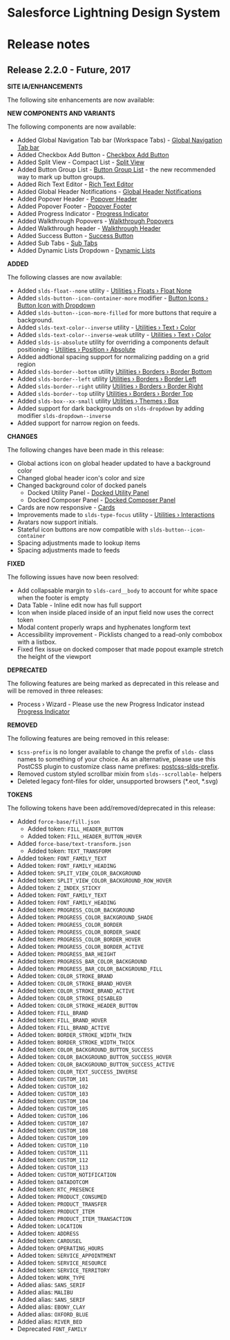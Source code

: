 # Salesforce Lightning Design System
# Release notes

<!-- Release notes authoring guidelines: http://keepachangelog.com/ -->

## Release 2.2.0 - Future, 2017

**SITE IA/ENHANCEMENTS**

The following site enhancements are now available:

**NEW COMPONENTS AND VARIANTS**

The following components are now available:

- Added Global Navigation Tab bar (Workspace Tabs) - [Global Navigation Tab bar](/components/global-navigation/#flavor-navigation-tab-bar)
- Added Checkbox Add Button - [Checkbox Add Button](/components/forms/#flavor-checkbox-add-button)
- Added Split View - Compact List - [Split View](/components/split-view/)
- Added Button Group List - [Button Group List](compoments/button-groups/#flavor-list) - the new recommended way to mark up button groups.
- Added Rich Text Editor - [Rich Text Editor](/components/rich-text-editor)
- Added Global Header Notifications - [Global Header Notifications](/components/global/#flavor-notifications)
- Added Popover Header - [Popover Header](/components/popovers/#flavor-base-popover-header)
- Added Popover Footer - [Popover Footer](/components/popovers/#flavor-base-popover-footer)
- Added Progress Indicator - [Progress Indicator](/components/progress-indicator/)
- Added Walkthrough Popovers - [Walkthrough Popovers](/components/walkthrough/#flavor-popovers-default)
- Added Walkthrough header - [Walkthrough Header](/components/walkthrough/#flavor-header)
- Added Success Button - [Success Button](/components/buttons/#flavor-base-success)
- Added Sub Tabs - [Sub Tabs](/components/tabs/#flavor-sub-tabs)
- Added Dynamic Lists Dropdown - [Dynamic Lists](/components/menus/#flavor-dynamic-list)

**ADDED**

The following classes are now available:

- Added `slds-float--none` utility - [Utilities › Floats › Float None](/components/utilities/floats/#flavor-float-none)
- Added `slds-button--icon-container-more` modifier - [Button Icons › Button Icon with Dropdown](/components/button-icons/#flavor-icon-with-dropdown)
- Added `slds-button--icon-more-filled` for more buttons that require a background.
- Added `slds-text-color--inverse` utility - [Utilities › Text › Color](/components/utilities/text/#flavor-color-text-color-inverse)
- Added `slds-text-color--inverse-weak` utility - [Utilities › Text › Color](/components/utilities/text/#flavor-color-text-color-inverse-weak)
- Added `slds-is-absolute` utility for overriding a components default positioning - [Utilities › Position › Absolute](/components/utilities/position/#flavor-absolute)
- Added addtional spacing support for normalizing padding on a grid region
- Added `slds-border--bottom` utility [Utilities › Borders › Border Bottom](/components/utilities/borders/#flavor-border-bottom)
- Added `slds-border--left` utility [Utilities › Borders › Border Left](/components/utilities/borders/#flavor-border-left)
- Added `slds-border--right` utility [Utilities › Borders › Border Right](/components/utilities/borders/#flavor-border-right)
- Added `slds-border--top` utility [Utilities › Borders › Border Top](/components/utilities/borders/#flavor-border-top)
- Added `slds-box--xx-small` utility [Utilities › Themes › Box](/components/utilities/themes/#flavor-box-xx-small)
- Added support for dark backgrounds on `slds-dropdown` by adding modifier `slds-dropdown--inverse`
- Added support for narrow region on feeds.

**CHANGES**

The following changes have been made in this release:

- Global actions icon on global header updated to have a background color
- Changed global header icon's color and size
- Changed background color of docked panels
  - Docked Utility Panel - [Docked Utility Panel](/components/docked-utility-bar/#flavor-utility-panel)
  - Docked Composer Panel - [Docked Composer Panel](/components/docked-composer)
- Cards are now responsive - [Cards](/components/cards/)
- Improvements made to `slds-type-focus` utility - [Utilities › Interactions](/components/utilities/interactions/#flavor-faux-links)
- Avatars now support initials.
- Stateful icon buttons are now compatible with `slds-button--icon-container`
- Spacing adjustments made to lookup items
- Spacing adjustments made to feeds

**FIXED**

The following issues have now been resolved:

- Add collapsable margin to `slds-card__body` to account for white space when the footer is empty
- Data Table - Inline edit now has full support
- Icon when inside placed inside of an input field now uses the correct token
- Modal content properly wraps and hyphenates longform text
- Accessibility improvement - Picklists changed to a read-only combobox with a listbox.
- Fixed flex issue on docked composer that made popout example stretch the height of the viewport

**DEPRECATED**

The following features are being marked as deprecated in this release and will be removed in three releases:

- Process › Wizard - Please use the new Progress Indicator instead [Progress Indicator](/components/progress-indicator/)

**REMOVED**

The following features are being removed in this release:

- `$css-prefix` is no longer available to change the prefix of `slds-` class names to something of your choice. As an alternative, please use this PostCSS plugin to customize class name prefixes: [postcss-slds-prefix](https://github.com/salesforce-ux/postcss-slds-prefix).
- Removed custom styled scrollbar mixin from `slds--scrollable-` helpers
- Deleted legacy font-files for older, unsupported browsers (*.eot, *.svg)

**TOKENS**

The following tokens have been add/removed/deprecated in this release:

- Added `force-base/fill.json`
  - Added token: `FILL_HEADER_BUTTON`    
  - Added token: `FILL_HEADER_BUTTON_HOVER`
- Added `force-base/text-transform.json`
  - Added token: `TEXT_TRANSFORM`
- Added token: `FONT_FAMILY_TEXT`
- Added token: `FONT_FAMILY_HEADING`
- Added token: `SPLIT_VIEW_COLOR_BACKGROUND`
- Added token: `SPLIT_VIEW_COLOR_BACKGROUND_ROW_HOVER`
- Added token: `Z_INDEX_STICKY`
- Added token: `FONT_FAMILY_TEXT`
- Added token: `FONT_FAMILY_HEADING`
- Added token: `PROGRESS_COLOR_BACKGROUND`
- Added token: `PROGRESS_COLOR_BACKGROUND_SHADE`
- Added token: `PROGRESS_COLOR_BORDER`
- Added token: `PROGRESS_COLOR_BORDER_SHADE`
- Added token: `PROGRESS_COLOR_BORDER_HOVER`
- Added token: `PROGRESS_COLOR_BORDER_ACTIVE`
- Added token: `PROGRESS_BAR_HEIGHT`
- Added token: `PROGRESS_BAR_COLOR_BACKGROUND`
- Added token: `PROGRESS_BAR_COLOR_BACKGROUND_FILL`
- Added token: `COLOR_STROKE_BRAND`
- Added token: `COLOR_STROKE_BRAND_HOVER`
- Added token: `COLOR_STROKE_BRAND_ACTIVE`
- Added token: `COLOR_STROKE_DISABLED`
- Added token: `COLOR_STROKE_HEADER_BUTTON`
- Added token: `FILL_BRAND`
- Added token: `FILL_BRAND_HOVER`
- Added token: `FILL_BRAND_ACTIVE`
- Added token: `BORDER_STROKE_WIDTH_THIN`
- Added token: `BORDER_STROKE_WIDTH_THICK`
- Added token: `COLOR_BACKGROUND_BUTTON_SUCCESS`
- Added token: `COLOR_BACKGROUND_BUTTON_SUCCESS_HOVER`
- Added token: `COLOR_BACKGROUND_BUTTON_SUCCESS_ACTIVE`
- Added token: `COLOR_TEXT_SUCCESS_INVERSE`
- Added token: `CUSTOM_101`
- Added token: `CUSTOM_102`
- Added token: `CUSTOM_103`
- Added token: `CUSTOM_104`
- Added token: `CUSTOM_105`
- Added token: `CUSTOM_106`
- Added token: `CUSTOM_107`
- Added token: `CUSTOM_108`
- Added token: `CUSTOM_109`
- Added token: `CUSTOM_110`
- Added token: `CUSTOM_111`
- Added token: `CUSTOM_112`
- Added token: `CUSTOM_113`
- Added token: `CUSTOM_NOTIFICATION`
- Added token: `DATADOTCOM`
- Added token: `RTC_PRESENCE`
- Added token: `PRODUCT_CONSUMED`
- Added token: `PRODUCT_TRANSFER`
- Added token: `PRODUCT_ITEM`
- Added token: `PRODUCT_ITEM_TRANSACTION`
- Added token: `LOCATION`
- Added token: `ADDRESS`
- Added token: `CAROUSEL`
- Added token: `OPERATING_HOURS`
- Added token: `SERVICE_APPOINTMENT`
- Added token: `SERVICE_RESOURCE`
- Added token: `SERVICE_TERRITORY`
- Added token: `WORK_TYPE`
- Added alias: `SANS_SERIF`
- Added alias: `MALIBU`
- Added alias: `SANS_SERIF`
- Added alias: `EBONY_CLAY`
- Added alias: `OXFORD_BLUE`
- Added alias: `RIVER_BED`
- Deprecated `FONT_FAMILY`
